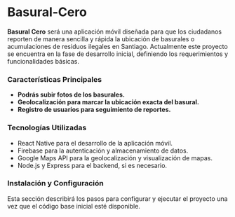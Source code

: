 # Basural-Cero

**Basural Cero** será una aplicación móvil diseñada para que los ciudadanos reporten de manera sencilla y rápida la ubicación de basurales o acumulaciones de residuos ilegales en Santiago. Actualmente este proyecto se encuentra en la fase de desarrollo inicial, definiendo los requerimientos y funcionalidades básicas.

### Características Principales

-   **Podrás subir fotos de los basurales.**
-   **Geolocalización para marcar la ubicación exacta del basural.**
-   **Registro de usuarios para seguimiento de reportes.**

### Tecnologías Utilizadas

-   React Native para el desarrollo de la aplicación móvil.
-   Firebase para la autenticación y almacenamiento de datos.
-   Google Maps API para la geolocalización y visualización de mapas.
-   Node.js y Express para el backend, si es necesario.

### Instalación y Configuración

Esta sección describirá los pasos para configurar y ejecutar el proyecto una vez que el código base inicial esté disponible.
